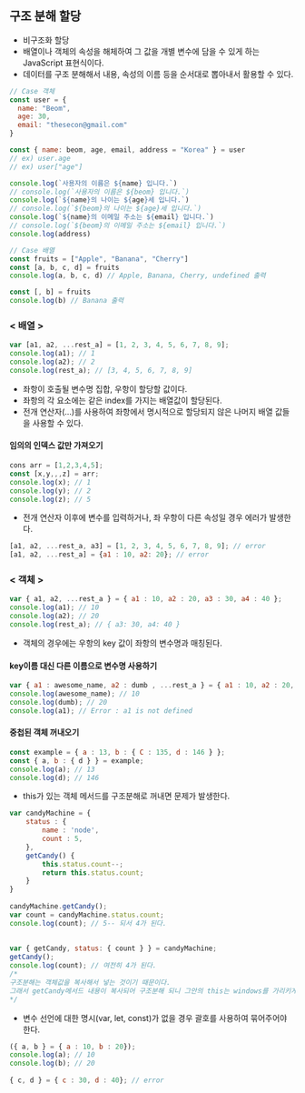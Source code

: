 ## 구조 분해 할당
- 비구조화 할당
- 배열이나 객체의 속성을 해체하여 그 값을 개별 변수에 담을 수 있게 하는 JavaScript 표현식이다.
- 데이터를 구조 분해해서 내용, 속성의 이름 등을 순서대로 뽑아내서 활용할 수 있다.
```js
// Case 객체
const user = {
  name: "Beom",
  age: 30,
  email: "thesecon@gmail.com"
}

const { name: beom, age, email, address = "Korea" } = user
// ex) user.age 
// ex) user["age"]

console.log(`사용자의 이름은 ${name} 입니다.`)
// console.log(`사용자의 이름은 ${beom} 입니다.`)
console.log(`${name}의 나이는 ${age}세 입니다.`)
// console.log(`${beom}의 나이는 ${age}세 입니다.`)
console.log(`${name}의 이메일 주소는 ${email} 입니다.`)
// console.log(`${beom}의 이메일 주소는 ${email} 입니다.`)
console.log(address)
```

```js
// Case 배열
const fruits = ["Apple", "Banana", "Cherry"]
const [a, b, c, d] = fruits
console.log(a, b, c, d) // Apple, Banana, Cherry, undefined 출력

const [, b] = fruits
console.log(b) // Banana 출력

```
### < 배열 >
```js
var [a1, a2, ...rest_a] = [1, 2, 3, 4, 5, 6, 7, 8, 9];
console.log(a1); // 1
console.log(a2); // 2
console.log(rest_a); // [3, 4, 5, 6, 7, 8, 9]
```
- 좌항이 호출될 변수명 집합, 우항이 할당할 값이다.
- 좌항의 각 요소에는 같은 index를 가지는 배열값이 할당된다.
- 전개 연산자(...)를 사용하여 좌항에서 명시적으로 할당되지 않은 나머지 배열 값들을 사용할 수 있다.

#### 임의의 인덱스 값만 가져오기
```js
cons arr = [1,2,3,4,5];
const [x,y,,,z] = arr;
console.log(x); // 1
console.log(y); // 2
console.log(z); // 5
```
- 전개 연산자 이후에 변수를 입력하거나, 좌 우항이 다른 속성일 경우 에러가 발생한다.
```js
[a1, a2, ...rest_a, a3] = [1, 2, 3, 4, 5, 6, 7, 8, 9]; // error
[a1, a2, ...rest_a] = {a1 : 10, a2: 20}; // error
```

### < 객체 >
```js
var { a1, a2, ...rest_a } = { a1 : 10, a2 : 20, a3 : 30, a4 : 40 };
console.log(a1); // 10
console.log(a2); // 20
console.log(rest_a); // { a3: 30, a4: 40 }
```
- 객체의 경우에는 우항의 key 값이 좌항의 변수명과 매칭된다.

#### key이름 대신 다른 이름으로 변수명 사용하기
```js
var { a1 : awesome_name, a2 : dumb , ...rest_a } = { a1 : 10, a2 : 20, a3 : 30, a4 : 40 };
console.log(awesome_name); // 10
console.log(dumb); // 20
console.log(a1); // Error : a1 is not defined
```

#### 중첩된 객체 꺼내오기
```js
const example = { a : 13, b : { C : 135, d : 146 } };
const { a, b : { d } } = example;
console.log(a); // 13
console.log(d); // 146
```
- this가 있는 객체 메서드를 구조분해로 꺼내면 문제가 발생한다.
```js
var candyMachine = {
	status : {
    	name : 'node',
        count : 5,
    },
    getCandy() {
    	this.status.count--;
    	return this.status.count;
    }
}
 
candyMachine.getCandy();
var count = candyMachine.status.count;
console.log(count); // 5-- 되서 4가 된다.
 
 
var { getCandy, status: { count } } = candyMachine;
getCandy();
console.log(count); // 여전히 4가 된다.
/* 
구조분해는 객체값을 복사해서 넣는 것이기 때문이다.
그래서 getCandy메서드 내용이 복사되어 구조분해 되니 그안의 this는 windows를 가리키게 된다.
*/
```
- 변수 선언에 대한 명시(var, let, const)가 없을 경우 괄호를 사용하여 묶어주어야 한다.
```js
({ a, b } = { a : 10, b : 20});
console.log(a); // 10
console.log(b); // 20
 
{ c, d } = { c : 30, d : 40}; // error
```